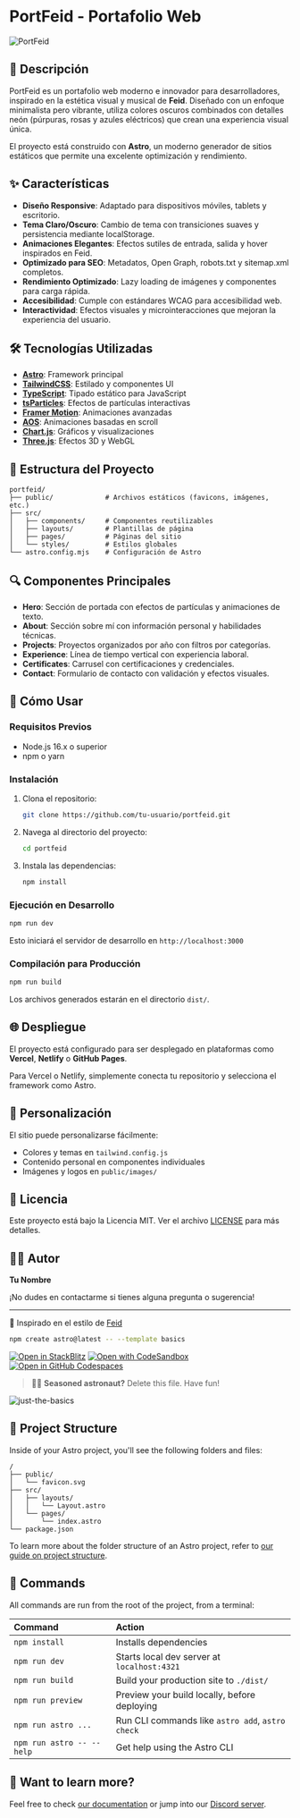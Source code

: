 # PortFeid - Portafolio Web

![PortFeid](public/images/portfeid-preview.png)

## 🚀 Descripción

PortFeid es un portafolio web moderno e innovador para desarrolladores, inspirado en la estética visual y musical de **Feid**. Diseñado con un enfoque minimalista pero vibrante, utiliza colores oscuros combinados con detalles neón (púrpuras, rosas y azules eléctricos) que crean una experiencia visual única.

El proyecto está construido con **Astro**, un moderno generador de sitios estáticos que permite una excelente optimización y rendimiento.

## ✨ Características

- **Diseño Responsive**: Adaptado para dispositivos móviles, tablets y escritorio.
- **Tema Claro/Oscuro**: Cambio de tema con transiciones suaves y persistencia mediante localStorage.
- **Animaciones Elegantes**: Efectos sutiles de entrada, salida y hover inspirados en Feid.
- **Optimizado para SEO**: Metadatos, Open Graph, robots.txt y sitemap.xml completos.
- **Rendimiento Optimizado**: Lazy loading de imágenes y componentes para carga rápida.
- **Accesibilidad**: Cumple con estándares WCAG para accesibilidad web.
- **Interactividad**: Efectos visuales y microinteracciones que mejoran la experiencia del usuario.

## 🛠️ Tecnologías Utilizadas

- **[Astro](https://astro.build/)**: Framework principal
- **[TailwindCSS](https://tailwindcss.com/)**: Estilado y componentes UI
- **[TypeScript](https://www.typescriptlang.org/)**: Tipado estático para JavaScript
- **[tsParticles](https://particles.js.org/)**: Efectos de partículas interactivas
- **[Framer Motion](https://www.framer.com/motion/)**: Animaciones avanzadas
- **[AOS](https://michalsnik.github.io/aos/)**: Animaciones basadas en scroll
- **[Chart.js](https://www.chartjs.org/)**: Gráficos y visualizaciones
- **[Three.js](https://threejs.org/)**: Efectos 3D y WebGL

## 📂 Estructura del Proyecto

```
portfeid/
├── public/             # Archivos estáticos (favicons, imágenes, etc.)
├── src/
│   ├── components/     # Componentes reutilizables
│   ├── layouts/        # Plantillas de página
│   ├── pages/          # Páginas del sitio
│   └── styles/         # Estilos globales
└── astro.config.mjs    # Configuración de Astro
```

## 🔍 Componentes Principales

- **Hero**: Sección de portada con efectos de partículas y animaciones de texto.
- **About**: Sección sobre mí con información personal y habilidades técnicas.
- **Projects**: Proyectos organizados por año con filtros por categorías.
- **Experience**: Línea de tiempo vertical con experiencia laboral.
- **Certificates**: Carrusel con certificaciones y credenciales.
- **Contact**: Formulario de contacto con validación y efectos visuales.

## 🚀 Cómo Usar

### Requisitos Previos

- Node.js 16.x o superior
- npm o yarn

### Instalación

1. Clona el repositorio:

   ```bash
   git clone https://github.com/tu-usuario/portfeid.git
   ```

2. Navega al directorio del proyecto:

   ```bash
   cd portfeid
   ```

3. Instala las dependencias:
   ```bash
   npm install
   ```

### Ejecución en Desarrollo

```bash
npm run dev
```

Esto iniciará el servidor de desarrollo en `http://localhost:3000`

### Compilación para Producción

```bash
npm run build
```

Los archivos generados estarán en el directorio `dist/`.

## 🌐 Despliegue

El proyecto está configurado para ser desplegado en plataformas como **Vercel**, **Netlify** o **GitHub Pages**.

Para Vercel o Netlify, simplemente conecta tu repositorio y selecciona el framework como Astro.

## 🧩 Personalización

El sitio puede personalizarse fácilmente:

- Colores y temas en `tailwind.config.js`
- Contenido personal en componentes individuales
- Imágenes y logos en `public/images/`

## 📝 Licencia

Este proyecto está bajo la Licencia MIT. Ver el archivo [LICENSE](LICENSE) para más detalles.

## 👨‍💻 Autor

**Tu Nombre**

¡No dudes en contactarme si tienes alguna pregunta o sugerencia!

---

💚 Inspirado en el estilo de [Feid](https://www.instagram.com/feid/)

```sh
npm create astro@latest -- --template basics
```

[![Open in StackBlitz](https://developer.stackblitz.com/img/open_in_stackblitz.svg)](https://stackblitz.com/github/withastro/astro/tree/latest/examples/basics)
[![Open with CodeSandbox](https://assets.codesandbox.io/github/button-edit-lime.svg)](https://codesandbox.io/p/sandbox/github/withastro/astro/tree/latest/examples/basics)
[![Open in GitHub Codespaces](https://github.com/codespaces/badge.svg)](https://codespaces.new/withastro/astro?devcontainer_path=.devcontainer/basics/devcontainer.json)

> 🧑‍🚀 **Seasoned astronaut?** Delete this file. Have fun!

![just-the-basics](https://github.com/withastro/astro/assets/2244813/a0a5533c-a856-4198-8470-2d67b1d7c554)

## 🚀 Project Structure

Inside of your Astro project, you'll see the following folders and files:

```text
/
├── public/
│   └── favicon.svg
├── src/
│   ├── layouts/
│   │   └── Layout.astro
│   └── pages/
│       └── index.astro
└── package.json
```

To learn more about the folder structure of an Astro project, refer to [our guide on project structure](https://docs.astro.build/en/basics/project-structure/).

## 🧞 Commands

All commands are run from the root of the project, from a terminal:

| Command                   | Action                                           |
| :------------------------ | :----------------------------------------------- |
| `npm install`             | Installs dependencies                            |
| `npm run dev`             | Starts local dev server at `localhost:4321`      |
| `npm run build`           | Build your production site to `./dist/`          |
| `npm run preview`         | Preview your build locally, before deploying     |
| `npm run astro ...`       | Run CLI commands like `astro add`, `astro check` |
| `npm run astro -- --help` | Get help using the Astro CLI                     |

## 👀 Want to learn more?

Feel free to check [our documentation](https://docs.astro.build) or jump into our [Discord server](https://astro.build/chat).
